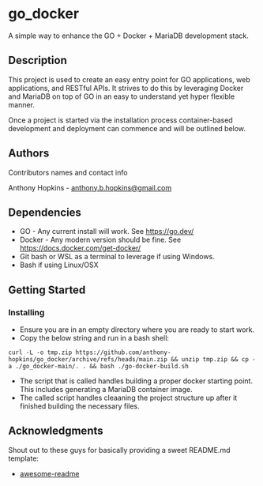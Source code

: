 # go_docker

A simple way to enhance the GO + Docker + MariaDB development stack. 

## Description

This project is used to create an easy entry point for GO applications, web applications, and RESTful APIs. It strives to do this
by leveraging Docker and MariaDB on top of GO in an easy to understand yet hyper flexible manner.

Once a project is started via the installation process container-based development and deployment can commence and will be outlined below.

## Authors

Contributors names and contact info

Anthony Hopkins - anthony.b.hopkins@gmail.com

## Dependencies

* GO - Any current install will work. See 
https://go.dev/
* Docker - Any modern version should be fine. See 
https://docs.docker.com/get-docker/
* Git bash or WSL as a terminal to leverage if using Windows. 
* Bash if using Linux/OSX

## Getting Started

### Installing
* Ensure you are in an empty directory where you are ready to start work.
* Copy the below string and run in a bash shell:
```
curl -L -o tmp.zip https://github.com/anthony-hopkins/go_docker/archive/refs/heads/main.zip && unzip tmp.zip && cp -a ./go_docker-main/. . && bash ./go-docker-build.sh
```
* The script that is called handles building a proper docker starting point. This includes generating a MariaDB container image.
* The called script handles cleaaning the project structure up after it finished building the necessary files.

## Acknowledgments

Shout out to these guys for basically providing a sweet README.md template:
* [awesome-readme](https://github.com/matiassingers/awesome-readme)
